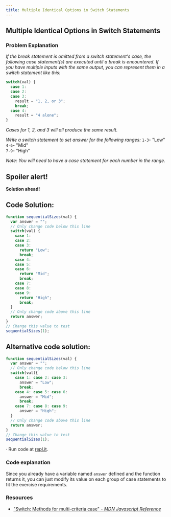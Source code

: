 ```yaml
---
title: Multiple Identical Options in Switch Statements
---
```

## Multiple Identical Options in Switch Statements

### Problem Explanation

_If the break statement is omitted from a switch statement's case, the following case statement(s) are executed until a break is encountered. If you have multiple inputs with the same output, you can represent them in a switch statement like this:_
```javascript
switch(val) {
  case 1:
  case 2:
  case 3:
    result = "1, 2, or 3";
    break;
  case 4:
    result = "4 alone";
}
```

_Cases for 1, 2, and 3 will all produce the same result._

_Write a switch statement to set answer for the following ranges:_
`1-3`- "Low"  
`4-6`- "Mid"  
`7-9`- "High"

_Note:
You will need to have a case statement for each number in the range._

## Spoiler alert!

**Solution ahead!**

## Code Solution:
```javascript
function sequentialSizes(val) {
  var answer = "";
  // Only change code below this line
  switch(val) {
    case 1:
    case 2:
    case 3:
      return "Low";
      break;
    case 4:
    case 5:
    case 6:
      return "Mid";
      break;
    case 7:
    case 8:
    case 9:
      return "High";
      break;
  } 
  // Only change code above this line  
  return answer;  
}
// Change this value to test
sequentialSizes(1);
```

## Alternative code solution:

```javascript
function sequentialSizes(val) {
  var answer = "";
  // Only change code below this line
  switch(val){
    case 1: case 2: case 3:
      answer = "Low";
      break;
    case 4: case 5: case 6:
      answer = "Mid";
      break;
    case 7: case 8: case 9:
      answer = "High";
  }
  // Only change code above this line  
  return answer;  
}
// Change this value to test
sequentialSizes(1);
```
·  Run code at [repl.it](https://repl.it/@AdrianSkar/Basic-JS-Multiple-opts-in-switch).

### Code explanation
Since you already have a variable named `answer` defined and the function returns it, you can just modify its value on each group of case statements to fit the exercise requirements. 

### Resources
- ["Switch: Methods for multi-criteria case" - *MDN Javascript Reference*](https://developer.mozilla.org/en-US/docs/Web/JavaScript/Reference/Statements/switch)
<!--stackedit_data:
eyJoaXN0b3J5IjpbMTgzNzU1MjI5MywtMTE1MDEzMzI2NywxNT
EzODQ2MjA0LC0yMTQ2NzY0NDQ3LC0yNDA2MDcwNTUsMjEzNTYw
MTYyNCw4MTUyMzY5NTgsODIwODE1Mjg3LC0xMTU2NDMyNjI2LC
01OTg5MjU0MDYsLTk5MjM0NjI5NywtMTM2NTAwNzc1NSwzNTUx
NDMwNDcsLTEyNTM4ODIzNzgsLTE0NDQwODQyNDQsLTEwOTIwMT
Y2MzUsMjkxNDcwMTgsLTE5MzU0MTYyMzAsLTE3MDM0OTE0NjUs
LTEzMDcxNzk0NjVdfQ==
-->